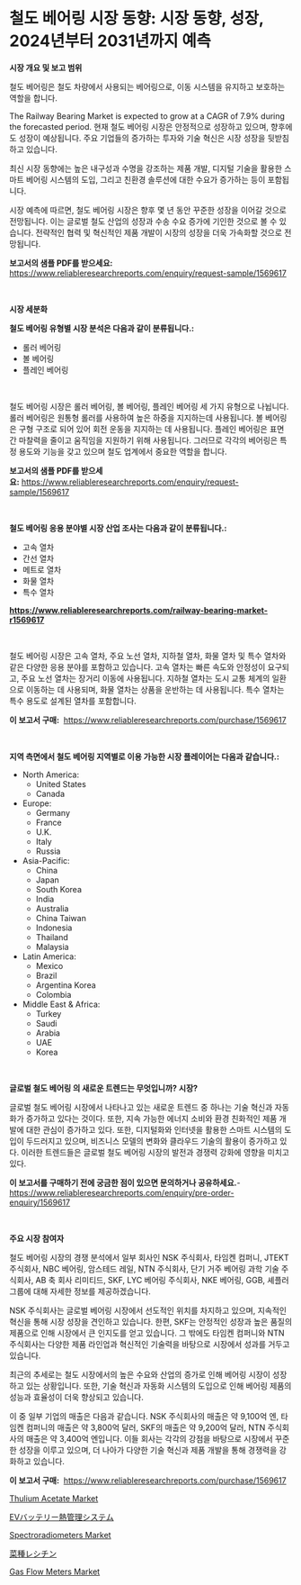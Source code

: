 <p><h1>철도 베어링 시장 동향: 시장 동향, 성장, 2024년부터 2031년까지 예측</h1></p><p><strong>시장 개요 및 보고 범위</strong></p>
<p><p>철도 베어링은 철도 차량에서 사용되는 베어링으로, 이동 시스템을 유지하고 보호하는 역할을 합니다. </p><p>The Railway Bearing Market is expected to grow at a CAGR of 7.9% during the forecasted period. 현재 철도 베어링 시장은 안정적으로 성장하고 있으며, 향후에도 성장이 예상됩니다. 주요 기업들의 증가하는 투자와 기술 혁신은 시장 성장을 뒷받침하고 있습니다.</p><p>최신 시장 동향에는 높은 내구성과 수명을 강조하는 제품 개발, 디지털 기술을 활용한 스마트 베어링 시스템의 도입, 그리고 친환경 솔루션에 대한 수요가 증가하는 등이 포함됩니다.</p><p>시장 예측에 따르면, 철도 베어링 시장은 향후 몇 년 동안 꾸준한 성장을 이어갈 것으로 전망됩니다. 이는 글로벌 철도 산업의 성장과 수송 수요 증가에 기인한 것으로 볼 수 있습니다. 전략적인 협력 및 혁신적인 제품 개발이 시장의 성장을 더욱 가속화할 것으로 전망됩니다.</p></p>
<p><strong>보고서의 샘플 PDF를 받으세요:</strong> <a href="https://www.reliableresearchreports.com/enquiry/request-sample/1569617">https://www.reliableresearchreports.com/enquiry/request-sample/1569617</a></p>
<p>&nbsp;</p>
<p><strong>시장 세분화</strong></p>
<p><strong>철도 베어링 유형별 시장 분석은 다음과 같이 분류됩니다.:</strong></p>
<p><ul><li>롤러 베어링</li><li>볼 베어링</li><li>플레인 베어링</li></ul></p>
<p>&nbsp;</p>
<p><p>철도 베어링 시장은 롤러 베어링, 볼 베어링, 플레인 베어링 세 가지 유형으로 나뉩니다. 롤러 베어링은 원통형 롤러를 사용하여 높은 하중을 지지하는데 사용됩니다. 볼 베어링은 구형 구조로 되어 있어 회전 운동을 지지하는 데 사용됩니다. 플레인 베어링은 표면 간 마찰력을 줄이고 움직임을 지원하기 위해 사용됩니다. 그러므로 각각의 베어링은 특정 용도와 기능을 갖고 있으며 철도 업계에서 중요한 역할을 합니다.</p></p>
<p><strong>보고서의 샘플 PDF를 받으세요:</strong>&nbsp;<a href="https://www.reliableresearchreports.com/enquiry/request-sample/1569617">https://www.reliableresearchreports.com/enquiry/request-sample/1569617</a></p>
<p>&nbsp;</p>
<p><strong> 철도 베어링 응용 분야별 시장 산업 조사는 다음과 같이 분류됩니다.:</strong></p>
<p><ul><li>고속 열차</li><li>간선 열차</li><li>메트로 열차</li><li>화물 열차</li><li>특수 열차</li></ul></p>
<p><strong><a href="https://www.reliableresearchreports.com/railway-bearing-market-r1569617">https://www.reliableresearchreports.com/railway-bearing-market-r1569617</a></strong></p>
<p>&nbsp;</p>
<p><p>철도 베어링 시장은 고속 열차, 주요 노선 열차, 지하철 열차, 화물 열차 및 특수 열차와 같은 다양한 응용 분야를 포함하고 있습니다. 고속 열차는 빠른 속도와 안정성이 요구되고, 주요 노선 열차는 장거리 이동에 사용됩니다. 지하철 열차는 도시 교통 체계의 일환으로 이동하는 데 사용되며, 화물 열차는 상품을 운반하는 데 사용됩니다. 특수 열차는 특수 용도로 설계된 열차를 포함합니다.</p></p>
<p><strong>이 보고서 구매:</strong>&nbsp; <a href="https://www.reliableresearchreports.com/purchase/1569617">https://www.reliableresearchreports.com/purchase/1569617</a></p>
<p>&nbsp;</p>
<p><strong>지역 측면에서 철도 베어링 지역별로 이용 가능한 시장 플레이어는 다음과 같습니다.:</strong></p>
<p><ul>
    <li>
        North America:
        <ul>
            <li>United States</li>
            <li>Canada</li>
        </ul>
    </li>
    <li>
        Europe:
        <ul>
            <li>Germany</li>
            <li>France</li>
            <li>U.K.</li>
            <li>Italy</li>
            <li>Russia</li>
        </ul>
    </li>
    <li>
        Asia-Pacific:
        <ul>
            <li>China</li>
            <li>Japan</li>
            <li>South Korea</li>
            <li>India</li>
            <li>Australia</li>
            <li>China Taiwan</li>
            <li>Indonesia</li>
            <li>Thailand</li>
            <li>Malaysia</li>
        </ul>
    </li>
    <li>
        Latin America:
        <ul>
            <li>Mexico</li>
            <li>Brazil</li>
            <li>Argentina Korea</li>
            <li>Colombia</li>
        </ul>
    </li>
    <li>
        Middle East & Africa:
        <ul>
            <li>Turkey</li>
            <li>Saudi</li>
            <li>Arabia</li>
            <li>UAE</li>
            <li>Korea</li>
        </ul>
    </li>
    </ul></p>
<p>&nbsp;</p>
<p><strong>글로벌 철도 베어링 의 새로운 트렌드는 무엇입니까? 시장?</strong></p>
<p><p>글로벌 철도 베어링 시장에서 나타나고 있는 새로운 트렌드 중 하나는 기술 혁신과 자동화가 증가하고 있다는 것이다. 또한, 지속 가능한 에너지 소비와 환경 친화적인 제품 개발에 대한 관심이 증가하고 있다. 또한, 디지털화와 인터넷을 활용한 스마트 시스템의 도입이 두드러지고 있으며, 비즈니스 모델의 변화와 클라우드 기술의 활용이 증가하고 있다. 이러한 트렌드들은 글로벌 철도 베어링 시장의 발전과 경쟁력 강화에 영향을 미치고 있다.</p></p>
<p><strong>이 보고서를 구매하기 전에 궁금한 점이 있으면 문의하거나 공유하세요.</strong>- <a href="https://www.reliableresearchreports.com/enquiry/pre-order-enquiry/1569617">https://www.reliableresearchreports.com/enquiry/pre-order-enquiry/1569617</a></p>
<p>&nbsp;</p>
<p><strong>주요 시장 참여자</strong></p>
<p><p>철도 베어링 시장의 경쟁 분석에서 일부 회사인 NSK 주식회사, 타임켄 컴퍼니, JTEKT 주식회사, NBC 베어링, 암스테드 레일, NTN 주식회사, 단기 거주 베어링 과학 기술 주식회사, AB 축 회사 리미티드, SKF, LYC 베어링 주식회사, NKE 베어링, GGB, 셰플러 그룹에 대해 자세한 정보를 제공하겠습니다.</p><p>NSK 주식회사는 글로벌 베어링 시장에서 선도적인 위치를 차지하고 있으며, 지속적인 혁신을 통해 시장 성장을 견인하고 있습니다. 한편, SKF는 안정적인 성장과 높은 품질의 제품으로 인해 시장에서 큰 인지도를 얻고 있습니다. 그 밖에도 타임켄 컴퍼니와 NTN 주식회사는 다양한 제품 라인업과 혁신적인 기술력을 바탕으로 시장에서 성과를 거두고 있습니다.</p><p>최근의 추세로는 철도 시장에서의 높은 수요와 산업의 증가로 인해 베어링 시장이 성장하고 있는 상황입니다. 또한, 기술 혁신과 자동화 시스템의 도입으로 인해 베어링 제품의 성능과 효율성이 더욱 향상되고 있습니다.</p><p>이 중 일부 기업의 매출은 다음과 같습니다. NSK 주식회사의 매출은 약 9,100억 엔, 타임켄 컴퍼니의 매출은 약 3,800억 달러, SKF의 매출은 약 9,200억 달러, NTN 주식회사의 매출은 약 3,400억 엔입니다. 이들 회사는 각각의 강점을 바탕으로 시장에서 꾸준한 성장을 이루고 있으며, 더 나아가 다양한 기술 혁신과 제품 개발을 통해 경쟁력을 강화하고 있습니다.</p></p>
<p><strong>이 보고서 구매:</strong>&nbsp;&nbsp;<a href="https://www.reliableresearchreports.com/purchase/1569617">https://www.reliableresearchreports.com/purchase/1569617</a></p>
<p><p><a href="https://issuu.com/reportprime-2/docs/thulium-acetate-market-size-2030.pptx">Thulium Acetate Market</a></p><p><a href="https://github.com/CloydAbbott2023/Market-Research-Report-List-1/blob/main/500144030537.md">EVバッテリー熱管理システム</a></p><p><a href="https://github.com/johnbach50/Market-Research-Report-List-2/blob/main/spectroradiometers-market.md">Spectroradiometers Market</a></p><p><a href="https://github.com/oqoeusbvpadwjs08/Market-Research-Report-List-1/blob/main/572590230538.md">菜種レシチン</a></p><p><a href="https://github.com/lylyparadise/Market-Research-Report-List-2/blob/main/gas-flow-meters-market.md">Gas Flow Meters Market</a></p></p>